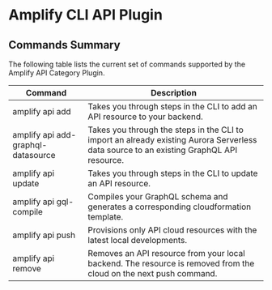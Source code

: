 # Amplify CLI API Plugin

## Commands Summary

The following table lists the current set of commands supported by the Amplify API Category Plugin.

| Command                            | Description                                                                                                                             |
| ---------------------------------- | --------------------------------------------------------------------------------------------------------------------------------------- |
| amplify api add                    | Takes you through steps in the CLI to add an API resource to your backend.                                                              |
| amplify api add-graphql-datasource | Takes you through the steps in the CLI to import an already existing Aurora Serverless data source to an existing GraphQL API resource. |
| amplify api update                 | Takes you through steps in the CLI to update an API resource.                                                                           |
| amplify api gql-compile            | Compiles your GraphQL schema and generates a corresponding cloudformation template.                                                     |
| amplify api push                   | Provisions only API cloud resources with the latest local developments.                                                                 |
| amplify api remove                 | Removes an API resource from your local backend. The resource is removed from the cloud on the next push command.                       |

